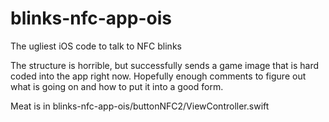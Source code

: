 # blinks-nfc-app-ois
The ugliest iOS code to talk to NFC blinks

The structure is horrible, but successfully sends a game image that is hard coded into the app right now. 
Hopefully enough comments to figure out what is going on and how to put it into a good form. 

Meat is in blinks-nfc-app-ois/buttonNFC2/ViewController.swift
